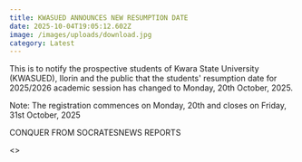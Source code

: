 ```yaml
---
title: KWASUED ANNOUNCES NEW RESUMPTION DATE
date: 2025-10-04T19:05:12.602Z
image: /images/uploads/download.jpg
category: Latest
---
```

This is to notify the prospective students of Kwara State University (KWASUED), Ilorin and the public that the students' resumption date for 2025/2026 academic session has changed to Monday, 20th October, 2025.

Note: The registration commences on Monday, 20th and closes on Friday, 31st October, 2025

C﻿ONQUER FROM SOCRATESNEWS REPORTS


<﻿>